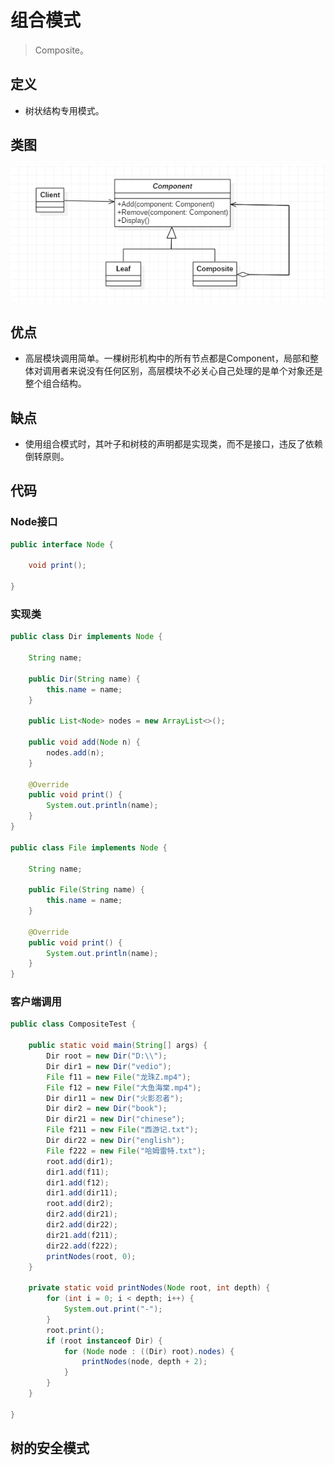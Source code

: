 # 组合模式

>Composite。

## 定义

- 树状结构专用模式。

## 类图

![img](image/1018770-20190618215742748-1302167321.png)



## 优点

- 高层模块调用简单。一棵树形机构中的所有节点都是Component，局部和整体对调用者来说没有任何区别，高层模块不必关心自己处理的是单个对象还是整个组合结构。

## 缺点

- 使用组合模式时，其叶子和树枝的声明都是实现类，而不是接口，违反了依赖倒转原则。

## 代码

### Node接口

```java
public interface Node {

    void print();

}
```

### 实现类

```java
public class Dir implements Node {

    String name;

    public Dir(String name) {
        this.name = name;
    }

    public List<Node> nodes = new ArrayList<>();

    public void add(Node n) {
        nodes.add(n);
    }

    @Override
    public void print() {
        System.out.println(name);
    }
}

public class File implements Node {

    String name;

    public File(String name) {
        this.name = name;
    }

    @Override
    public void print() {
        System.out.println(name);
    }
}
```

### 客户端调用

```java
public class CompositeTest {

    public static void main(String[] args) {
        Dir root = new Dir("D:\\");
        Dir dir1 = new Dir("vedio");
        File f11 = new File("龙珠Z.mp4");
        File f12 = new File("大鱼海棠.mp4");
        Dir dir11 = new Dir("火影忍者");
        Dir dir2 = new Dir("book");
        Dir dir21 = new Dir("chinese");
        File f211 = new File("西游记.txt");
        Dir dir22 = new Dir("english");
        File f222 = new File("哈姆雷特.txt");
        root.add(dir1);
        dir1.add(f11);
        dir1.add(f12);
        dir1.add(dir11);
        root.add(dir2);
        dir2.add(dir21);
        dir2.add(dir22);
        dir21.add(f211);
        dir22.add(f222);
        printNodes(root, 0);
    }

    private static void printNodes(Node root, int depth) {
        for (int i = 0; i < depth; i++) {
            System.out.print("-");
        }
        root.print();
        if (root instanceof Dir) {
            for (Node node : ((Dir) root).nodes) {
                printNodes(node, depth + 2);
            }
        }
    }

}
```

## 树的安全模式